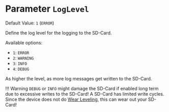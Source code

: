 # Parameter `LogLevel`
Default Value: `1` (`ERROR`)

Define the log level for the logging to the SD-Card.

Available options:

- `1`: `ERROR`
- `2`: `WARNING`
- `3`: `INFO`
- `4`: `DEBUG`

As higher the level, as more log messages get written to the SD-Card.

!!! Warning
    `DEBUG` or `INFO` might damage the SD-Card if enabled long term due to excessive writes to the SD-Card!
    A SD-Card has limited write cycles. Since the device does not do [Wear Leveling](https://en.wikipedia.org/wiki/Wear_leveling), this can wear out your SD-Card!